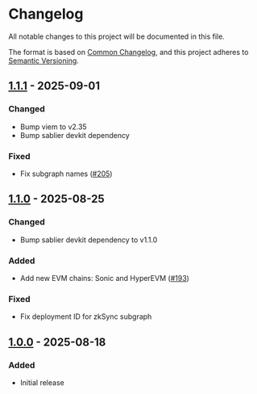 # Changelog

All notable changes to this project will be documented in this file.

The format is based on [Common Changelog](https://common-changelog.org/), and this project adheres to
[Semantic Versioning](https://semver.org/spec/v2.0.0.html).

[1.1.1]: https://github.com/sablier-labs/indexers/compare/v1.1.0...v1.1.1
[1.1.0]: https://github.com/sablier-labs/indexers/compare/v1.0.0...v1.1.0
[1.0.0]: https://github.com/sablier-labs/indexers/releases/tag/v1.0.0

## [1.1.1] - 2025-09-01

### Changed

- Bump viem to v2.35
- Bump sablier devkit dependency

### Fixed

- Fix subgraph names ([#205](https://github.com/sablier-labs/indexers/pull/205))

## [1.1.0] - 2025-08-25

### Changed

- Bump sablier devkit dependency to v1.1.0

### Added

- Add new EVM chains: Sonic and HyperEVM ([#193](https://github.com/sablier-labs/indexers/pull/193))

### Fixed

- Fix deployment ID for zkSync subgraph

## [1.0.0] - 2025-08-18

### Added

- Initial release
